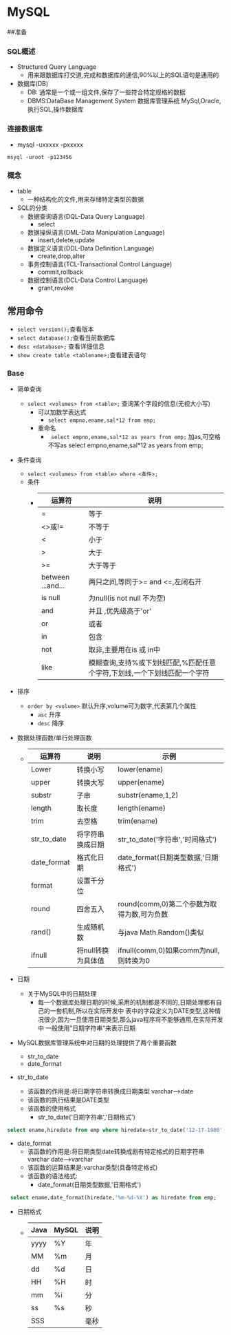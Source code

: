# MySQL

##准备

### SQL概述

- Structured Query Language
    - 用来跟数据库打交道,完成和数据库的通信,90%以上的SQL语句是通用的
- 数据库(DB)
    - DB: 通常是一个或一组文件,保存了一些符合特定规格的数据
    - DBMS:DataBase Management System 数据库管理系统 MySql,Oracle,执行SQL,操作数据库
    
### 连接数据库

- mysql -uxxxxx -pxxxxx
```shell script
msyql -uroot -p123456
```

### 概念

- table 
    - 一种结构化的文件,用来存储特定类型的数据
- SQL的分类
    - 数据查询语言(DQL-Data Query Language)
        - select
    - 数据操纵语言(DML-Data Manipulation Language)
        - insert,delete,update
    - 数据定义语言(DDL-Data Definition Language)
        - create,drop,alter
    - 事务控制语言(TCL-Transactional Control Language)
        - commit,rollback
    - 数据控制语言(DCL-Data Control Language)
        - grant,revoke

## 常用命令

- `select version();`查看版本
- `select database();`查看当前数据库
- `desc <database>;` 查看详细信息
- `show create table <tablename>;`查看建表语句

### Base
- 简单查询
    - `select <volumes> from <table>;`  查询某个字段的信息(无视大小写)
        - 可以加数学表达式
            - `select empno,ename,sal*12 from emp;`
        - 重命名
            - ` select empno,ename,sal*12 as years from emp;` 加as,可空格不写as select empno,ename,sal*12 as years from emp;
- 条件查询
    - `select <volumes> from <table> where <条件>;`
    - 条件
        -   | 运算符 | 说明 |  
            | --- | --- |  
            | = | 等于|
            | <>或!= |不等于 |
            | < | 小于|
            | > | 大于|
            | >=|大于等于 |
            | between ...and...| 两只之间,等同于>= and <=,左闭右开 |
            | is null| 为null(is not null 不为空) |
            | and| 并且 ,优先级高于'or' |
            | or| 或者 |
            | in| 包含 |
            | not| 取非,主要用在is 或 in中|
            | like| 模糊查询,支持%或下划线匹配,%匹配任意个字符,下划线,一个下划线匹配一个字符

- 排序
    - `order by <volume>` 默认升序,volume可为数字,代表第几个属性
        - `asc` 升序
        - `desc` 降序
        
- 数据处理函数/单行处理函数
    - 运算符|说明| 示例
       --- | --- |---
      Lower| 转换小写|lower(ename)
      upper|转换大写|upper(ename)
      substr|子串|substr(ename,1,2)
      length|取长度|length(ename)
      trim|去空格|trim(ename)
      str_to_date|将字符串换成日期|str_to_date('字符串','时间格式')
      date_format|格式化日期|date_format(日期类型数据,'日期格式')
      format|设置千分位|
      round|四舍五入|round(comm,0)第二个参数为取得为数,可为负数|
      rand()|生成随机数|与java Math.Random()类似
      ifnull|将null转换为具体值|ifnull(comm,0)如果comm为null,则转换为0

- 日期
    - 关于MySQL中的日期处理
        - 每一个数据库处理日期的时候,采用的机制都是不同的,日期处理都有自己的一套机制,所以在实际开发中
        表中的字段定义为DATE类型,这种情况很少,因为一旦使用日期类型,那么java程序将不能够通用,在实际开发中
        一般使用"日期字符串"来表示日期
- MySQL数据库管理系统中对日期的处理提供了两个重要函数
    - str_to_date
    - date_format
- str_to_date
    - 该函数的作用是:将日期字符串转换成日期类型 varchar-->date
    - 该函数的执行结果是DATE类型
    - 该函数的使用格式
        - str_to_date('日期字符串','日期格式')
```sql 
select ename,hiredate from emp where hiredate=str_to_date('12-17-1980','%m-%d-%Y');
```

- date_format
    - 该函数的作用是:将日期类型date转换成剧有特定格式的日期字符串varchar  date-->varchar
    - 该函数的运算结果是:varchar类型(具备特定格式)
    - 该函数的语法格式:
        - date_format(日期类型数据,'日期格式')
```sql
 select ename,date_format(hiredate,'%m-%d-%Y') as hiredate from emp;
```
    
- 日期格式
    - Java|MySQL|说明
       ---|---|---
       yyyy|%Y|年
       MM|%m|月
       dd|%d|日
       HH|%H|时
       mm|%i|分
       ss|%s|秒
       SSS| |毫秒 